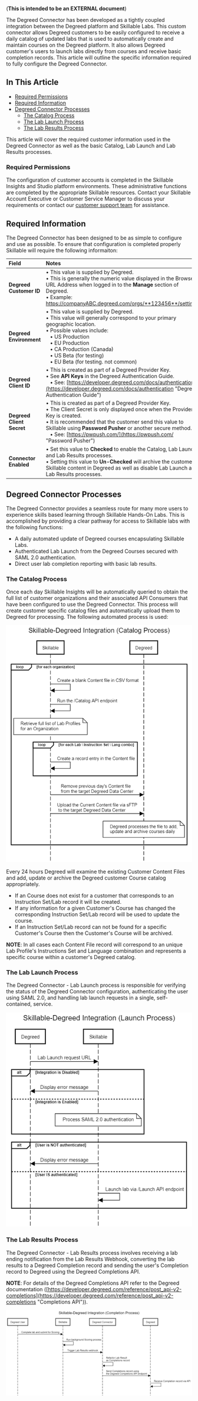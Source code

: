 (**This is intended to be an EXTERNAL document**)

The Degreed Connector has been developed as a tightly coupled integration between the Degreed platform and Skillable Labs. This custom connector allows Degreed customers to be easily configured to receive a daily catalog of updated labs that is used to automatically create and maintain courses on the Degreed platform. It also allows Degreed customer's users to launch labs directly from courses and receive basic completion records. This article will outline the specific information required to fully configure the Degreed Connector.

## In This Article 

- [Required Permissions](#required-permissions)
- [Required Information](#topic-one)
- [Degreed Connector Processes](#topic-two)
    - [The Catalog Process](#subtopic-two1)
    - [The Lab Launch Process](#subtopic-two2)
    - [The Lab Results Process](#subtopic-two3)

This article will cover the required customer information used in the Degreed Connector as well as the basic Catalog, Lab Launch and Lab Results processes.

### Required Permissions

The configuration of customer accounts is completed in the Skillable Insights and Studio platform environments. These administrative functions are completed by the appropriate Skillable resources. Contact your Skillable Account Executive or Customer Service Manager to discuss your requirements or contact our [customer support team](http://www.skillable.com/customer-support/) for assistance. 

## Required Information

The Degreed Connector has been designed to be as simple to configure and use as possible. To ensure that configuration is completed properly Skillable will require the following informaiton:

| Field | Notes |
|:---|:---|
| **Degreed Customer ID** | • This value is supplied by Degreed.<br>• This is generally the numeric value displayed in the Browser URL Address when logged in to the **Manage** section of Degreed.<br>• Example: https://companyABC.degreed.com/orgs/**123456**/settings. |
| **Degreed Environment** | • This value is supplied by Degreed.<br>• This value will generally correspond to your primary geographic location.<br>• Possible values include:<br>&nbsp;&nbsp;&nbsp;• US Production<br>&nbsp;&nbsp;&nbsp;• EU Production<br>&nbsp;&nbsp;&nbsp;• CA Production (Canada)<br>&nbsp;&nbsp;&nbsp;• US Beta (for testing)<br>&nbsp;&nbsp;&nbsp;• EU Beta (for testing. not common) |
| **Degreed Client ID** | • This is created as part of a Degreed Provider Key.<br>• See **API Keys** in the Degreed Authentication Guide.<br>&nbsp;&nbsp;&nbsp;• See: [https://developer.degreed.com/docs/authentication](https://developer.degreed.com/docs/authentication "Degreed Authentication Guide") |
| **Degreed Client Secret** | • This is created as part of a Degreed Provider Key.<br>• The Client Secret is only displayed once when the Provider Key is created.<br>• It is recommended that the customer send this value to Skillable using **Password Pusher** or another secure method.<br>&nbsp;&nbsp;&nbsp;• See: [https://pwpush.com/](https://pwpush.com/ "Password Pusher") |
| **Connector Enabled** | • Set this value to **Checked** to enable the Catalog, Lab Launch, and Lab Results processes.<br>• Setting this value to **Un-Checked** will archive the customer's Skillable content in Degreed as well as disable Lab Launch and Lab Results processes. |

## Degreed Connector Processes

The Degreed Connector provides a seamless route for many more users to experience skills based learning through Skillable Hands-On Labs. This is accomplished by providing a clear pathway for access to Skillable labs with the following functions:

- A daily automated update of Degreed courses encapsulating Skillable Labs.
- Authenticated Lab Launch from the Degreed Courses secured with SAML 2.0 authentication.
- Direct user lab completion reporting with basic lab results.

### The Catalog Process

Once each day Skillable Insights will be automatically queried to obtain the full list of customer organizations and their associated API Consumers that have been configured to use the Degreed Connector. This process will create customer specific catalog files and automatically upload them to Degreed for processing. The following automated process is used:

![Degreed Sequence Diagram - Catalog v2](connect-images/Degreed-Sequence-Diagram-Catalog-v2.png)

Every 24 hours Degreed will examine the existing Customer Content Files and add, update or archive the Degreed customer Course catalog appropriately.

- If an Course does not exist for a customer that corresponds to an Instruction Set/Lab record it will be created.
- If any information for a given Customer's Course has changed the corresponding Instruction Set/Lab record will be used to update the course.
- If an Instruction Set/Lab record can not be found for a specific Customer's Course then the Customer's Course will be archived.

**NOTE**: In all cases each Content File record will correspond to an unique Lab Profile's Instructions Set and Language combination and represents a specific course within a customer's Degreed catalog.

### The Lab Launch Process

The Degreed Connector - Lab Launch process is responsible for verifying the status of the Degreed Connector configuration, authenticating the user using SAML 2.0, and handling lab launch requests in a single, self-contained, service.

![Degreed Sequence Diagram - Launch](connect-images/Degreed-Sequence-Diagram-Launch.png)

### The Lab Results Process

The Degreed Connector - Lab Results process involves receiving a lab ending notification from the Lab Results Webhook, converting the lab results to a Degreed Completion record and sending the user's Completion record to Degreed using the Degreed Completions API.

**NOTE**: For details of the Degreed Completions API refer to the Degreed documentation ([https://developer.degreed.com/reference/post_api-v2-completions](https://developer.degreed.com/reference/post_api-v2-completions "Completions API")).

![Degreed Sequence Diagram - results](connect-images/Degreed-Sequence-Diagram-results.png)

